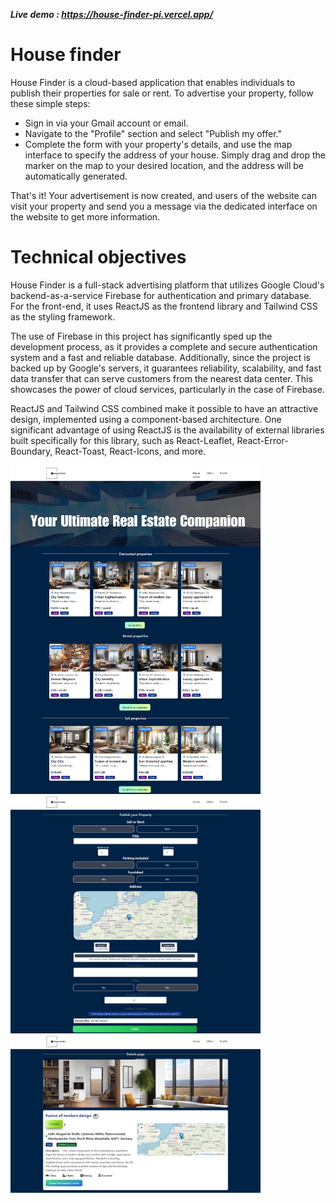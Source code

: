 **_Live demo : https://house-finder-pi.vercel.app/_**

# House finder

House Finder is a cloud-based application that enables individuals to publish their properties for sale or rent. To advertise your property, follow these simple steps:

- Sign in via your Gmail account or email.
- Navigate to the "Profile" section and select "Publish my offer."
- Complete the form with your property's details, and use the map interface to specify the address of your house. Simply drag and drop the marker on the map to your desired location, and the address will be automatically generated.

That's it! Your advertisement is now created, and users of the website can visit your property and send you a message via the dedicated interface on the website to get more information.

# Technical objectives

House Finder is a full-stack advertising platform that utilizes Google Cloud's backend-as-a-service Firebase for authentication and primary database. For the front-end, it uses ReactJS as the frontend library and Tailwind CSS as the styling framework.

The use of Firebase in this project has significantly sped up the development process, as it provides a complete and secure authentication system and a fast and reliable database. Additionally, since the project is backed up by Google's servers, it guarantees reliability, scalability, and fast data transfer that can serve customers from the nearest data center. This showcases the power of cloud services, particularly in the case of Firebase.

ReactJS and Tailwind CSS combined make it possible to have an attractive design, implemented using a component-based architecture. One significant advantage of using ReactJS is the availability of external libraries built specifically for this library, such as React-Leaflet, React-Error-Boundary, React-Toast, React-Icons, and more.
<br/>

<div style="display:flex; flex-direction:column; justify-content:center; align-item:center; flex-wrap:nowrap; ">
  <img src="./public/img1.png" width="400" title="landing page" alt="landing page" style="object-fit:cover">
  <img src="./public/img2.png" width="400" title="Creating an advertisement page" alt="Creating an advertisement page"  style="object-fit:cover">
  <img src="./public/img3.png" width="400" title="Details page" alt="details"  style="object-fit:cover">

</div>
